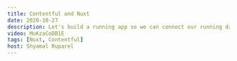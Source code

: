 ```yaml
---
title: Contentful and Nuxt
date: 2020-10-27
description: Let's build a running app so we can connect our running data to Contentful and show it in our Nuxt app using GraphQL.
video: MuKzaCoDB1E
tags: [Nuxt, Contentful]
host: Shyamal Ruparel
---
```

